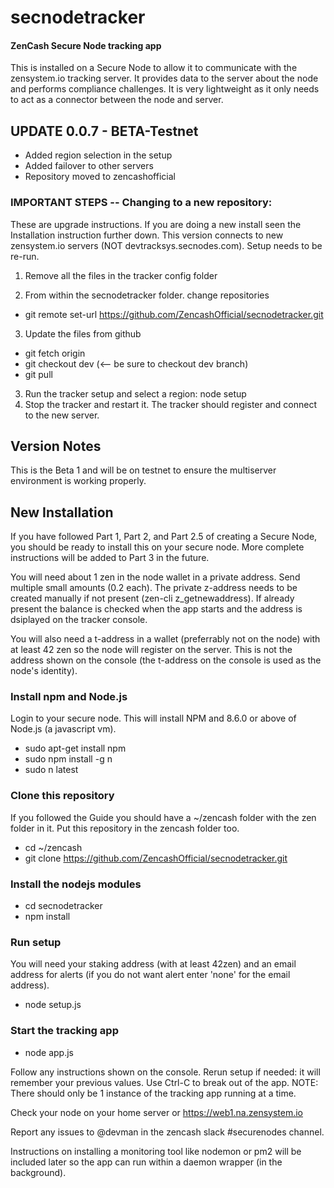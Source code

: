 # secnodetracker
#### ZenCash Secure Node tracking app

This is installed on a Secure Node to allow it to communicate with the zensystem.io tracking server. It provides data to the server about the node and performs compliance challenges. It is very lightweight as it only needs to act as a connector between the node and server.

## UPDATE 0.0.7 - BETA-Testnet
 - Added region selection in the setup
 - Added failover to other servers
 - Repository moved to zencashofficial
 
### IMPORTANT STEPS -- Changing to a new repository:
These are upgrade instructions.  If you are doing a new install seen the Installation instruction further down.
This version connects to new zensystem.io servers (NOT devtracksys.secnodes.com).
Setup needs to be re-run.

  1. Remove all the files in the tracker config folder

  2. From within the secnodetracker folder. change repositories
   * git remote set-url https://github.com/ZencashOfficial/secnodetracker.git
  
  3. Update the files from github
   * git fetch origin
   * git checkout dev  (<-- be sure to checkout dev branch)
   * git pull

  3. Run the tracker setup and select a region:  node setup
  4. Stop the tracker and restart it.  The tracker should register and connect to the new server.


## Version Notes
This is the Beta 1 and will be on testnet to ensure the multiserver environment is working properly.


## New Installation
If you have followed Part 1, Part 2, and Part 2.5 of creating a Secure Node, you should be ready to install this on your secure node. More complete instructions will be added to Part 3 in the future.  

You will need about 1 zen in the node wallet in a private address. Send multiple small amounts (0.2 each). The private z-address needs to be created manually if not present (zen-cli z_getnewaddress).  If already present the balance is checked when the app starts and the address is dsiplayed on the tracker console.

You will also need a t-address in a wallet (preferrably not on the node) with at least 42 zen so the node will register on the server. This is not the address shown on the console (the t-address on the console is used as the node's identity). 

### Install npm and Node.js
Login to your secure node.  This will install NPM and 8.6.0 or above of Node.js (a javascript vm). 

  * sudo apt-get install npm
  * sudo npm install -g n
  * sudo n latest

### Clone this repository
If you followed the Guide you should have a ~/zencash folder with the zen folder in it. 
Put this repository in the zencash folder too. 

  * cd ~/zencash
  * git clone https://github.com/ZencashOfficial/secnodetracker.git
  
### Install the nodejs modules

   * cd secnodetracker
   * npm install
   
### Run setup
You will need your staking address (with at least 42zen) and an email address for alerts (if you do not want alert enter 'none' for the email address).

  * node setup.js


### Start the tracking app

  * node app.js
 
Follow any instructions shown on the console.  Rerun setup if needed: it will remember your previous values. 
Use Ctrl-C to break out of the app. NOTE:  There should only be 1 instance of the tracking app running at a time.
 
Check your node on your home server or https://web1.na.zensystem.io
  
Report any issues to @devman in the zencash slack #securenodes channel. 



Instructions on installing a monitoring tool like nodemon or pm2 will be included later so the app can run within a daemon wrapper (in the background).


  



